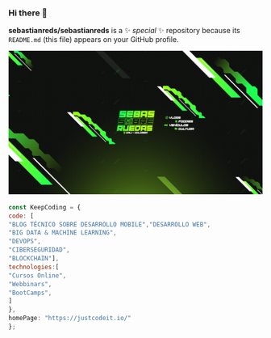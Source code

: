 ### Hi there 👋

**sebastianreds/sebastianreds** is a ✨ _special_ ✨ repository because its `README.md` (this file) appears on your GitHub profile.

![This is me](https://github.com/sebastianreds/sebastianreds/blob/main/cover-ssr.png)

```javascript
const KeepCoding = {
code: [
"BLOG TÉCNICO SOBRE DESARROLLO MOBILE","DESARROLLO WEB",
"BIG DATA & MACHINE LEARNING",
"DEVOPS",
"CIBERSEGURIDAD",
"BLOCKCHAIN"],
technologies:[
"Cursos Online",
"Webbinars",
"BootCamps",
]
},
homePage: "https://justcodeit.io/"
};
``````
